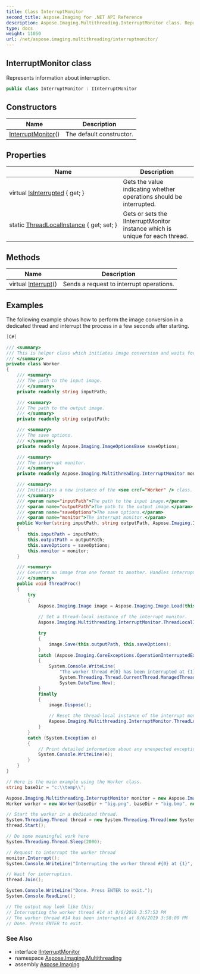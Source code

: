 ```yaml
---
title: Class InterruptMonitor
second_title: Aspose.Imaging for .NET API Reference
description: Aspose.Imaging.Multithreading.InterruptMonitor class. Represents information about interruption
type: docs
weight: 11050
url: /net/aspose.imaging.multithreading/interruptmonitor/
---
```

## InterruptMonitor class

Represents information about interruption.

```csharp
public class InterruptMonitor : IInterruptMonitor
```

## Constructors

| Name | Description |
| --- | --- |
| [InterruptMonitor](interruptmonitor/)() | The default constructor. |

## Properties

| Name | Description |
| --- | --- |
| virtual [IsInterrupted](../../aspose.imaging.multithreading/interruptmonitor/isinterrupted/) { get; } | Gets the value indicating whether operations should be interrupted. |
| static [ThreadLocalInstance](../../aspose.imaging.multithreading/interruptmonitor/threadlocalinstance/) { get; set; } | Gets or sets the IInterruptMonitor instance which is unique for each thread. |

## Methods

| Name | Description |
| --- | --- |
| virtual [Interrupt](../../aspose.imaging.multithreading/interruptmonitor/interrupt/)() | Sends a request to interrupt operations. |

## Examples

The following example shows how to perform the image conversion in a dedicated thread and interrupt the process in a few seconds after starting.

```csharp
[C#]

/// <summary>
/// This is helper class which initiates image conversion and waits for its interruption.
/// </summary>
private class Worker
{
    /// <summary>
    /// The path to the input image.
    /// </summary>
    private readonly string inputPath;

    /// <summary>
    /// The path to the output image.
    /// </summary>
    private readonly string outputPath;

    /// <summary>
    /// The save options.
    /// </summary>
    private readonly Aspose.Imaging.ImageOptionsBase saveOptions;

    /// <summary>
    /// The interrupt monitor.
    /// </summary>
    private readonly Aspose.Imaging.Multithreading.InterruptMonitor monitor;

    /// <summary>
    /// Initializes a new instance of the <see cref="Worker" /> class.
    /// </summary>
    /// <param name="inputPath">The path to the input image.</param>
    /// <param name="outputPath">The path to the output image.</param>
    /// <param name="saveOptions">The save options.</param>
    /// <param name="monitor">The interrupt monitor.</param>
    public Worker(string inputPath, string outputPath, Aspose.Imaging.ImageOptionsBase saveOptions, Aspose.Imaging.Multithreading.InterruptMonitor monitor)
    {
        this.inputPath = inputPath;
        this.outputPath = outputPath;
        this.saveOptions = saveOptions;
        this.monitor = monitor;
    }

    /// <summary>
    /// Converts an image from one format to another. Handles interruption.
    /// </summary>
    public void ThreadProc()
    {
        try
        {
            Aspose.Imaging.Image image = Aspose.Imaging.Image.Load(this.inputPath);
            
            // Set a thread-local instance of the interrupt monitor.
            Aspose.Imaging.Multithreading.InterruptMonitor.ThreadLocalInstance = this.monitor;

            try
            {
                image.Save(this.outputPath, this.saveOptions);
            }
            catch (Aspose.Imaging.CoreExceptions.OperationInterruptedException e)
            {
                System.Console.WriteLine(
                    "The worker thread #{0} has been interrupted at {1}",
                    System.Threading.Thread.CurrentThread.ManagedThreadId,
                    System.DateTime.Now);
            }
            finally
            {
                image.Dispose();

                // Reset the thread-local instance of the interrupt monitor.
                Aspose.Imaging.Multithreading.InterruptMonitor.ThreadLocalInstance = null;
            }
        }
        catch (System.Exception e)
        {
            // Print detailed information about any unexpected exception.
            System.Console.WriteLine(e);
        }
    }
}

// Here is the main example using the Worker class.
string baseDir = "c:\\temp\\";

Aspose.Imaging.Multithreading.InterruptMonitor monitor = new Aspose.Imaging.Multithreading.InterruptMonitor();
Worker worker = new Worker(baseDir + "big.png", baseDir + "big.bmp", new Aspose.Imaging.ImageOptions.BmpOptions(), monitor);

// Start the worker in a dedicated thread.
System.Threading.Thread thread = new System.Threading.Thread(new System.Threading.ThreadStart(worker.ThreadProc));
thread.Start();

// Do some meaningful work here
System.Threading.Thread.Sleep(2000);

// Request to interrupt the worker thread
monitor.Interrupt();
System.Console.WriteLine("Interrupting the worker thread #{0} at {1}", thread.ManagedThreadId, System.DateTime.Now);

// Wait for interruption.
thread.Join();

System.Console.WriteLine("Done. Press ENTER to exit.");
System.Console.ReadLine();

// The output may look like this:
// Interrupting the worker thread #14 at 8/6/2019 3:57:53 PM
// The worker thread #14 has been interrupted at 8/6/2019 3:58:09 PM
// Done. Press ENTER to exit.
```

### See Also

* interface [IInterruptMonitor](../iinterruptmonitor/)
* namespace [Aspose.Imaging.Multithreading](../../aspose.imaging.multithreading/)
* assembly [Aspose.Imaging](../../)


